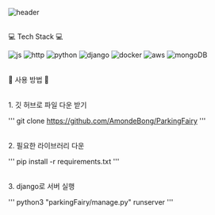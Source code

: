 ![header](https://github.com/AmondeBong/ParkingFairy?type=wave&color=auto&height=300&section=header&text=ParkingFairy%20render&fontSize=90)

<br>💻 Tech Stack 💻</br>

![js](https://img.shields.io/badge/JavaScript-F7DF1E?style=for-the-badge&logo=JavaScript&logoColor=white) ![http](https://img.shields.io/badge/HTML-E34F26?style=for-the-badge&logo=html5&logoColor=white) ![python](https://img.shields.io/badge/Python-3776AB?style=for-the-badge&logo=python&logoColor=white) ![django](https://img.shields.io/badge/Django-092E20?style=for-the-badge&logo=django&logoColor=white) ![docker](https://img.shields.io/badge/docker-%230db7ed.svg?style=for-the-badge&logo=docker&logoColor=white) ![aws](https://img.shields.io/badge/Amazon_AWS-232F3E?style=for-the-badge&logo=amazon-aws&logoColor=white) ![mongoDB](https://img.shields.io/badge/MongoDB-4EA94B?style=for-the-badge&logo=mongodb&logoColor=white)

<br>🌟 사용 방법 🌟 </br>

<br> 1. 깃 허브로 파일 다운 받기 </br>

'''
git clone https://github.com/AmondeBong/ParkingFairy
'''

<br> 2. 필요한 라이브러리 다운 </br>

'''
pip install -r requirements.txt
'''

<br> 3. django로 서버 실행 </br>

'''
python3 "parkingFairy/manage.py" runserver
'''
